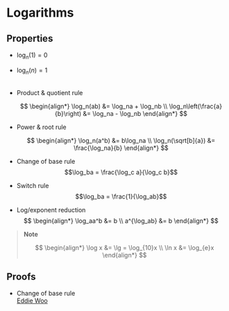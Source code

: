# Logarithms

## Properties

-   $\log_n(1) = 0$
-   $\log_n(n) = 1$
    <br><br>
-   Product & quotient rule

    $$
    \begin{align*}
      \log_n(ab) &= \log_na + \log_nb \\
      \log_n\left(\frac{a}{b}\right) &= \log_na - \log_nb
    \end{align*}
    $$

-   Power & root rule

    $$
    \begin{align*}
      \log_n(a^b) &= b\log_na \\
      \log_n(\sqrt[b]{a}) &= \frac{\log_na}{b}
    \end{align*}
    $$

-   Change of base rule
    $$\log_ba = \frac{\log_c a}{\log_c b}$$

-   Switch rule
    $$\log_ba = \frac{1}{\log_ab}$$

-   Log/exponent reduction
    $$
    \begin{align*}
      \log_aa^b &= b \\
      a^{\log_ab} &= b
    \end{align*}
    $$

> **Note**
>
> $$
> \begin{align*}
>   \log x &= \lg =  \log_{10}x \\
>   \ln x &= \log_{e}x
> \end{align*}
> $$

## Proofs

-   Change of base rule \
    [Eddie Woo](https://youtu.be/xJYpNwWPeA4)
